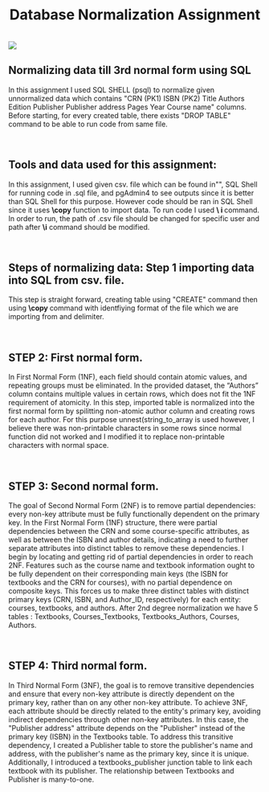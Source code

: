 <h1  align=center  >Database Normalization Assignment </h1>

<br>

<img  src="https://miro.medium.com/v2/resize:fit:4800/format:webp/1*HmcXjAZ1VInTlJXqUUBfVg.jpeg"/>



<br>

<h2>Normalizing data till 3rd normal form using SQL</h2>

<p>In this assignment I used SQL  SHELL (psql) to normalize given unnormalized data which contains "CRN (PK1)	ISBN (PK2)	Title	Authors	Edition	Publisher	Publisher address	Pages	Year	Course name" columns. Before starting, for every created table, there exists "DROP TABLE" command to be able to run code from same file.
</p>
<br>
<h2>Tools and data used for this assignment:</h2>

<p> In this assignment, I used given csv. file which can be found in"", SQL Shell for running code in .sql file, and pgAdmin4 to see outputs since it is better than SQL Shell for this purpose. However code should be ran in SQL Shell since it uses <b>\copy </b> function to import data. To run code I used <b>\ i </b> command. In order to run, the path of .csv file should be changed for specific user and path after  <b>\i</b> command should be modified.</p>
<br>
<h2>Steps of normalizing data: Step 1 importing data into SQL from csv. file.</h2>
<p> This step is straight forward, creating table using "CREATE" command then using <b>\copy </b> command with identfiying format of the file which we are importing from and delimiter.  </p>

<br>

<h2>STEP 2: First normal form.</h2>

  <p> In First Normal Form (1NF), each field should contain atomic values, and
repeating groups must be eliminated. In the provided dataset, the “Authors” column
contains multiple values in certain rows, which does not fit the 1NF requirement of
atomicity. In this step, imported table is normalized into the first normal form by spilitting non-atomic author column and creating rows for each author. For this purpose unnest(string_to_array is used however, I believe there was non-printable characters in some rows since normal function did not worked and I modified it to replace non-printable characters with normal space.</p>  

<br>

<h2>STEP 3: Second normal form.</h2>  

<p> The goal of Second Normal Form (2NF) is to remove partial dependencies:
every non-key attribute must be fully functionally dependent on the primary key. In
the First Normal Form (1NF) structure, there were partial dependencies between the
CRN and some course-specific attributes, as well as between the ISBN and author
details, indicating a need to further separate attributes into distinct tables to remove
these dependencies. I begin by locating and getting rid of partial dependencies in order to reach 2NF. Features such as the course name and textbook information ought to be fully dependent on their corresponding main keys (the ISBN for textbooks and the CRN for courses), with no partial dependence on composite keys. This forces us to make three distinct tables with distinct primary keys (CRN, ISBN, and Author_ID, respectively) for each entity: courses, textbooks, and authors. After 2nd degree normalization we have 5 tables : Textbooks, Courses_Textbooks, Textbooks_Authors, Courses, Authors.</p> 

<br>  

<h2>STEP 4: Third normal form. </h2>

<p> In Third Normal Form (3NF), the goal is to remove transitive dependencies and ensure that every non-key attribute is directly dependent on the primary key, rather than on any other non-key attribute. To achieve 3NF, each attribute should be directly related to the entity's primary key, avoiding indirect dependencies through other non-key attributes. In this case, the "Publisher address" attribute depends on the "Publisher" instead of the primary key (ISBN) in the Textbooks table. To address this transitive dependency, I created a Publisher table to store the publisher's name and address, with the publisher's name as the primary key, since it is unique. Additionally, I introduced a textbooks_publisher junction table to link each textbook with its publisher. The relationship between Textbooks and Publisher is many-to-one.</p>

